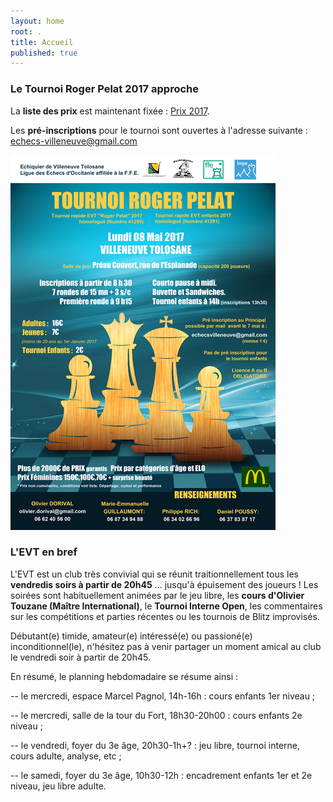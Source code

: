 ```yaml
---
layout: home
root: .
title: Accueil
published: true
---
```


### Le Tournoi Roger Pelat 2017 approche ###

La **liste des prix** est maintenant fixée : [Prix 2017](documents/Prix_2017.pdf).

Les **pré-inscriptions** pour le tournoi sont ouvertes à l'adresse suivante : [echecs-villeneuve@gmail.com]()

![](images/Tournoi_Roger_Pelat_2017_600x400.jpg)

### L'EVT en bref ###

L'EVT est un club très convivial qui se réunit traitionnellement tous les **vendredis soirs à partir de 20h45** ... jusqu'à épuisement des joueurs ! Les soirées sont habituellement animées par le jeu libre, les **cours d'Olivier Touzane (Maître International)**, le **Tournoi Interne Open**, les commentaires sur les compétitions et parties récentes ou les tournois de Blitz improvisés.

Débutant(e) timide, amateur(e) intéressé(e) ou passioné(e) inconditionnel(le), n'hésitez pas à venir partager un moment amical au club le vendredi soir à partir de 20h45.

En résumé, le planning hebdomadaire se résume ainsi :

-- le mercredi, espace Marcel Pagnol, 14h-16h : cours enfants 1er niveau ;

-- le mercredi, salle de la tour du Fort, 18h30-20h00 : cours enfants 2e niveau ;

-- le vendredi, foyer du 3e âge, 20h30-1h+? : jeu libre, tournoi interne, cours adulte, analyse, etc ;

-- le samedi, foyer du 3e âge, 10h30-12h : encadrement enfants 1er et 2e niveau, jeu libre adulte.
